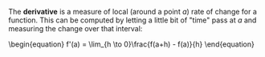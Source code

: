 The **derivative** is a measure of local (around a point $a$) rate of change for a function. This can be computed by letting a little bit of "time" pass at $a$ and measuring the change over that interval:

\begin{equation}
f'(a) = \lim_{h \to 0}\frac{f(a+h) - f(a)}{h}
\end{equation}